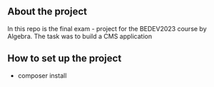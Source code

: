 ## About the project

In this repo is the final exam - project for the BEDEV2023 course by Algebra. The task was to build a CMS application

## How to set up the project

- composer install
